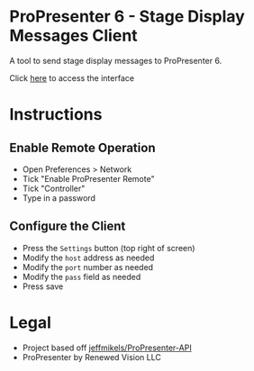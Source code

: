 # ProPresenter 6 - Stage Display Messages Client

A tool to send stage display messages to ProPresenter 6.  

Click [here](http://pp6sdm.apps.navhaxs.au.eu.org/) to access the interface

# Instructions

## Enable Remote Operation

* Open Preferences > Network
* Tick "Enable ProPresenter Remote"
* Tick "Controller"
* Type in a password

## Configure the Client

* Press the `Settings` button (top right of screen)
* Modify the `host` address as needed
* Modify the `port` number as needed
* Modify the `pass` field as needed
* Press save

# Legal

* Project based off [jeffmikels/ProPresenter-API](https://github.com/jeffmikels/ProPresenter-API/)
* ProPresenter by Renewed Vision LLC
